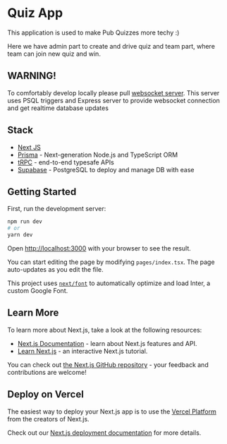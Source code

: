 # Quiz App

This application is used to make Pub Quizzes more techy :)

Here we have admin part to create and drive quiz and team part, where team can join new quiz and win.

## WARNING!

To comfortably develop locally please pull [websocket server](https://github.com/elijahmg/pub-quiz-websockets-server).
This server uses PSQL triggers and Express server to provide websocket connection and get realtime database updates

## Stack

- [Next JS](https://nextjs.org/)
- [Prisma](https://www.prisma.io/) - Next-generation Node.js and TypeScript ORM
- [tRPC](https://trpc.io/) - end-to-end typesafe APIs
- [Supabase](https://supabase.com/) - PostgreSQL to deploy and manage DB with ease

## Getting Started

First, run the development server:

```bash
npm run dev
# or
yarn dev
```

Open [http://localhost:3000](http://localhost:3000) with your browser to see the result.

You can start editing the page by modifying `pages/index.tsx`. The page auto-updates as you edit the file.

This project uses [`next/font`](https://nextjs.org/docs/basic-features/font-optimization) to automatically optimize and load Inter, a custom Google Font.

## Learn More

To learn more about Next.js, take a look at the following resources:

- [Next.js Documentation](https://nextjs.org/docs) - learn about Next.js features and API.
- [Learn Next.js](https://nextjs.org/learn) - an interactive Next.js tutorial.

You can check out [the Next.js GitHub repository](https://github.com/vercel/next.js/) - your feedback and contributions are welcome!

## Deploy on Vercel

The easiest way to deploy your Next.js app is to use the [Vercel Platform](https://vercel.com/new?utm_medium=default-template&filter=next.js&utm_source=create-next-app&utm_campaign=create-next-app-readme) from the creators of Next.js.

Check out our [Next.js deployment documentation](https://nextjs.org/docs/deployment) for more details.
